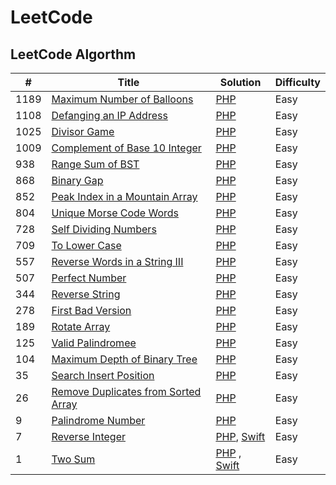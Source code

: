 # LeetCode

## LeetCode Algorthm

| # | Title | Solution | Difficulty
| ------ | ------ |  ----- | ----- | 
| 1189 | [Maximum Number of Balloons](https://leetcode.com/problems/maximum-number-of-balloons/) | [PHP](https://github.com/tabassumtamanna/leet-code-solutions/blob/main/algorithms/php/1189-maximum-number-of-balloons.php) | Easy
| 1108 | [Defanging an IP Address](https://leetcode.com/problems/defanging-an-ip-address/) | [PHP](https://github.com/tabassumtamanna/leet-code-solutions/blob/main/algorithms/php/1108-defanging-an-ip-address.php) | Easy
| 1025 | [Divisor Game](https://leetcode.com/problems/divisor-game/) | [PHP](https://github.com/tabassumtamanna/leet-code-solutions/blob/main/algorithms/php/1025-divisor-game.php) | Easy
| 1009 | [Complement of Base 10 Integer](https://leetcode.com/problems/complement-of-base-10-integer/) | [PHP](https://github.com/tabassumtamanna/leet-code-solutions/blob/main/algorithms/php/1009-complement-of-base-10-integer.php) | Easy
| 938 | [Range Sum of BST](https://leetcode.com/problems/range-sum-of-bst/) | [PHP](https://github.com/tabassumtamanna/leet-code-solutions/blob/main/algorithms/php/938-range-sum-of-bst.php) | Easy
| 868 | [Binary Gap](https://leetcode.com/problems/binary-gap/) | [PHP](https://github.com/tabassumtamanna/leet-code-solutions/blob/main/algorithms/php/868-binary-gap.php) | Easy
| 852 | [Peak Index in a Mountain Array](https://leetcode.com/problems/peak-index-in-a-mountain-array/) | [PHP](https://github.com/tabassumtamanna/leet-code-solutions/blob/main/algorithms/php/852-peak-index-in-a-mountain-array.php) | Easy
| 804 | [Unique Morse Code Words](https://leetcode.com/problems/unique-morse-code-words/) | [PHP](https://github.com/tabassumtamanna/leet-code-solutions/blob/main/algorithms/php/804-unique-morse-code-words.php) | Easy
| 728 | [Self Dividing Numbers](https://leetcode.com/problems/self-dividing-numbers/) | [PHP](https://github.com/tabassumtamanna/leet-code-solutions/blob/main/algorithms/php/728-self-dividing-numbers.php) | Easy
| 709 | [To Lower Case](https://leetcode.com/problems/to-lower-case/) | [PHP](https://github.com/tabassumtamanna/leet-code-solutions/blob/main/algorithms/php/709-to-lower-case.php) | Easy
| 557 | [Reverse Words in a String III](https://leetcode.com/problems/reverse-words-in-a-string-iii/) | [PHP](https://github.com/tabassumtamanna/leet-code-solutions/blob/main/algorithms/php/557-reverse-words-in-a-string-III.php) | Easy
| 507 | [Perfect Number](https://leetcode.com/problems/perfect-number/) | [PHP](https://github.com/tabassumtamanna/leet-code-solutions/blob/main/algorithms/php/507-perfect-number.php) | Easy
| 344 | [Reverse String](https://leetcode.com/problems/reverse-string/) | [PHP](https://github.com/tabassumtamanna/leet-code-solutions/blob/main/algorithms/php/344-reverse-string.php) | Easy
| 278 | [First Bad Version](https://leetcode.com/problems/first-bad-version/) | [PHP](https://github.com/tabassumtamanna/leet-code-solutions/blob/main/algorithms/php/278-first-bad-version.php) | Easy
| 189 | [Rotate Array](https://leetcode.com/problems/rotate-array/) | [PHP](https://github.com/tabassumtamanna/leet-code-solutions/blob/main/algorithms/php/189-rotate-array.php) | Easy
| 125 | [Valid Palindromee](https://leetcode.com/problems/valid-palindrome/) | [PHP](https://github.com/tabassumtamanna/leet-code-solutions/blob/main/algorithms/php/125-valid-palindrome.php) | Easy
| 104 | [Maximum Depth of Binary Tree](https://leetcode.com/problems/maximum-depth-of-binary-tree/) | [PHP](https://github.com/tabassumtamanna/leet-code-solutions/blob/main/algorithms/php/104-maximum-depth-of-binary-tree.php) | Easy
| 35 | [Search Insert Position](https://leetcode.com/problems/search-insert-position/) | [PHP](https://github.com/tabassumtamanna/leet-code-solutions/blob/main/algorithms/php/35-search-insert-position.php) | Easy
| 26 | [Remove Duplicates from Sorted Array](https://leetcode.com/problems/remove-duplicates-from-sorted-array/) | [PHP](https://github.com/tabassumtamanna/leet-code-solutions/blob/main/algorithms/php/26-remove-duplicates-from-sorted-array.php) | Easy
| 9 | [Palindrome Number](https://leetcode.com/problems/palindrome-number/) | [PHP](https://github.com/tabassumtamanna/leet-code-solutions/blob/main/algorithms/php/9-palindrome-number.php) | Easy
| 7 | [Reverse Integer](https://leetcode.com/problems/reverse-integer/) | [PHP](https://github.com/tabassumtamanna/leet-code-solutions/blob/main/algorithms/php/reverse-integer.php), [Swift](https://github.com/tabassumtamanna/leet-code-solutions/blob/main/algorithms/swift/reverse-integer.swift) | Easy
| 1 | [Two Sum](https://leetcode.com/problems/two-sum/) | [PHP](https://github.com/tabassumtamanna/leet-code-solutions/blob/main/algorithms/php/two-sum.php) , [Swift](https://github.com/tabassumtamanna/leet-code-solutions/blob/main/algorithms/swift/two-sum.swift)| Easy

